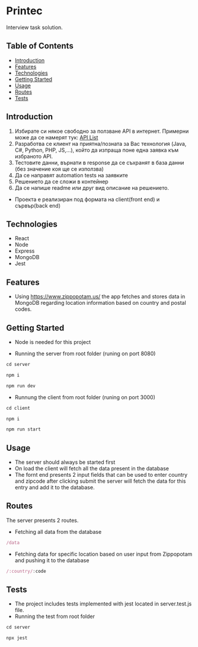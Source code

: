 # Printec

Interview task solution.

## Table of Contents

- [Introduction](#introduction)
- [Features](#features)
- [Technologies](#technologies)
- [Getting Started](#getting-started)
- [Usage](#usage)
- [Routes](#route)
- [Tests](#tests)

## Introduction

1. Избирате си някое свободно за ползване API в интернет. Примерни може да се
   намерят тук: [API List](https://apipheny.io/free-api/)
2. Разработва се клиент на приятна/позната за Вас технология (Java, C#, Python,
   PHP, JS,...), който да изпраща поне една заявка към избраното API.
3. Тестовите данни, върнати в response да се съхранят в база данни (без значение
   коя ще се използва)
4. Да се направят automation tests на заявките
5. Решението да се сложи в контейнер
6. Да се напише readme или друг вид описание на решението.

- Проекта е реализиран под формата на client(front end) и сървър(back end)

## Technologies
- React
- Node
- Express
- MongoDB
- Jest

## Features

- Using https://www.zippopotam.us/ the app fetches and stores data in MongoDB regarding location information based on country and postal codes.

## Getting Started

- Node is needed for this project

- Running the server from root folder (runing on port 8080)

```js
cd server
```

```js
npm i 
```

```js
npm run dev
```

- Runnung the client from root folder (runing on port 3000)

```js
cd client
```

```js
npm i 
```

```js
npm run start
```

## Usage

- The server should always be started first
- On load the client will fetch all the data present in the database
- The fornt end presents 2 input fields that can be used to enter country and zipcode after clicking submit the server will fetch the data for this entry and add it to the database.

## Routes
The server presents 2 routes.

- Fetching all data from the database
```js
/data
```

- Fetching data for specific location based on user input from Zippopotam and pushing it to the database

```js
/:country/:code
```

## Tests

- The project includes tests implemented with jest located in server.test.js file.
- Running the test from root folder

```js
cd server
```

```js
npx jest 
```
